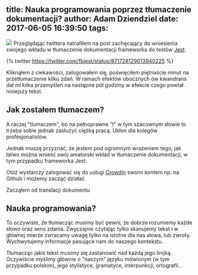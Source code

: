 title: Nauka programowania poprzez tłumaczenie dokumentacji?
author: Adam Dziendziel
date: 2017-06-05 16:39:50
tags:
---
![](/images/nauka-programowania-tlumaczenie-intro.jpeg)
Przeglądając twittera natrafiłem na post zachęcający do wniesienia swojego wkładu w tłumaczenie dokumentacji frameworka do testów [Jest](/testowanie-jest-wazne.html):

{% twitter https://twitter.com/fbjest/status/871728129013940225 %}

Kliknąłem z ciekawości, zalogowałem się, poświęciłem piętnaście minut na przetłumaczenie kilku zdań. W ramach efektów ubocznych ów kwandrans dał mi kilka przemyśleń na następne pół godziny w efekcie czego powtał niniejszy tekst.

## Jak zostałem tłumaczem?
A raczej "tlumaczem", bo na pełnoprawne "ł" w tym szacownym słowie to trzeba sobie jednak zasłużyć ciężką pracą. Ukłon dla kolegów profesjonalistów.

Jednak muszę przyznać, że jestem pod ogromnym wrażeniem tego, jak łatwo można wnieść swój amatorski wkład w tłumaczenie dokumentacji, w tym przypadku frameworka Jest.

Otóż wystarczy zalogować się do usługi [Crowdin](https://crowdin.com) swoim kontem np. na Github i możemy zacząć działać.

Zacząłem od translacji dokumentu

## Nauka programowania?
To oczywiste, że tłumacząc musimy być pewni, że dobrze rozumiemy każde słowo oraz sens zdania.
Zwyczajnie czytając tylko skanujemy tekst i w głównej mierze zwracamy uwagę tylko na istotne dla nas słowa, lub zwroty. Wychwytujemy informacje pasujące nam do naszego kontekstu.

Tłumacząc jakiś tekst musimy się zastanowić nad każdą jego linijką. Oczywiście myślimy głównie o "naszym" języku mówionym (w tym przypadku polskim), jego stylistyce, gramatyce, interpunkcji, ortografii...